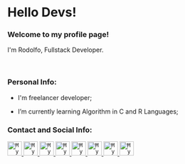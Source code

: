 # Hello Devs!

### Welcome to my profile page!

<p>
  I'm Rodolfo, Fullstack Developer.
</p>

<br/>

### Personal Info:
- I'm freelancer developer;

- I’m currently learning Algorithm in C and R Languages;

### Contact and Social Info:

<a href="mailto:rodolfoleao@hyperborea.dev">
  <code><img alt="My e-mail" width="32" src="https://www.hyperborea.dev/icons/email.svg" /></code>
</a>

<a href="https://twitter.com/rodolfleaodev">
  <code><img alt="My Twitter" width="32" src="="https://www.hyperborea.dev/icons/twitter.svg" /></code>
</a>

<a href="https://www.instagram.com/rodolfoleaodev/">
  <code><img alt="My Instagram" width="32" src="="https://www.hyperborea.dev/icons/instagram.svg" /></code>
</a>

<a href="https://medium.com/@rdleaodev">
  <code><img alt="My Medium" width="32" src="="https://www.hyperborea.dev/icons/medium.svg" /></code>
</a>

<a href="https://stackoverflow.com/users/13063979/rodolfoleao?tab=profile">
  <code><img alt="My Stack Overflow" width="32" src="="https://www.hyperborea.dev/icons/stackoverflow.svg" /></code>
</a>

<a href="https://www.codewars.com/users/rodolfoleaodev">
  <code><img alt="My CodeWars" width="32" src="="https://www.hyperborea.dev/icons/codewars.svg" /></code>
</a>

<a href="https://www.hackerrank.com/rodolfo_leao">
  <code><img alt="My HackerRank" width="32" src="="https://www.hyperborea.dev/icons/hackerrank.svg" /></code>
</a>

<a href="https://steamcommunity.com/id/rodolfoleao/">
  <code><img alt="My Steam" width="32" src="="https://www.hyperborea.dev/icons/steam.svg" /></code>
</a>

<br/><br/>


<!--
**rodolfoleaodev/rodolfoleaodev** is a ✨ _special_ ✨ repository because its `README.md` (this file) appears on your GitHub profile.

Here are some ideas to get you started:

- 🔭 I’m currently working on ...
- 🌱 I’m currently learning ...
- 👯 I’m looking to collaborate on ...
- 🤔 I’m looking for help with ...
- 💬 Ask me about ...
- 📫 How to reach me: ...
- 😄 Pronouns: ...
- ⚡ Fun fact: ...
-->
